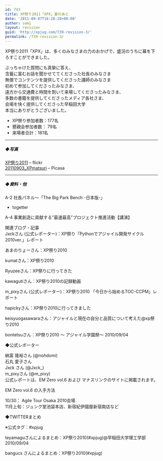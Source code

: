 ```yaml
---
id: 743
title: XP祭り2011「XPX」宴のあと
date: '2011-09-07T16:28:28+00:00'
author: semi
layout: revision
guid: 'http://xpjug.com/739-revision-3/'
permalink: /739-revision-3/
---
```


XP祭り2011「XPX」は、多くのみなさまの力のおかげで、盛況のうちに幕を下ろすことができました。

ぶっちゃけた質問にも真摯に答え、  
含蓄に富むお話を聞かせててくださった社長のみなさま  
無償でコンテンツを提供してくださった講師のみなさま  
初めて参加してくださったみなさま、  
遠方から交通費と時間を割いて来場してくださったみなさま、  
多数の書籍を提供してくださったメディア各社さま、  
会場を快く提供してくださった早稲田大学  
本当にありがとうございました。

- XP祭り参加者数：177名
- 懇親会参加者数： 79名
- 来場者合計：181名

---

##### ◆写真

[XP祭り2011](http://www.flickr.com/photos/hidenba/sets/72157627464663405/) – flickr  
[20110903\_XPmatsuri](http://bit.ly/r70TYp) – Picasa

---

##### ◆資料・他

A-2 社長パネル～「The Big Park Bench -日本版-」

- togetter

A-4 事業創造に貢献する”最速最高”プロジェクト推進活動【講演】


関連ブログ・記事  
Jxckさん (公式レポーター)：XP祭り「Pythonでアジャイル開発サイクル2010ver.」レポート

あまのりょーさん：XP祭り2010

kumatさん：XP祭り2010

Ryuzeeさん：XP祭りに行ってきた

kawagutiさん：XP祭り2010の記録動画

m\_pixyさん (公式レポーター)：XP祭り2010 「今日から始めるTOC-CCPM」レポート

hapickyさん：XP祭り2010に行ってきました

keisyuogasawaraさん：アジャイルと現在の自分と品質について考えた@xp祭り2010

bontetsuさん：XP祭り2010 ～ アジャイル学園祭～ 2010/09/04

◆公式レポーター

納富 隆裕さん (@nohdomi)  
石丸 愛子さん  
Jxck さん (@Jxck\_)  
m\_pixyさん (@m\_pixy)  
公式レポートは、EM Zero vol.6 および マナスリンクのサイトに掲載されます。

EM Zero vol.6 の入手方法

10/30： Agile Tour Osaka 2010会場  
11月上旬：ジュンク堂池袋本店、新宿紀伊國屋新宿南店など

◆TWITTERまとめ

※公式タグ：#xpjug

teyamaguさんによるまとめ：XP祭り2010(#xpjug)@早稲田大学理工学部 2010/09/04

bangucs さんによるまとめ：XP祭り2010(#xpjug)